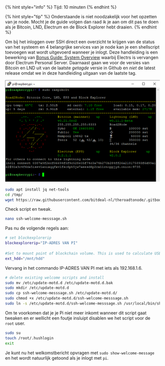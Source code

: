 {% hint style="info" %}
Tijd: 10 minuten
{% endhint %}

{% hint style="tip" %}
Onderstaande is niet noodzakelijk voor het opzetten van je node. Mocht je de guide volgen dan raad ik je aan om dit pas te doen als je Bitcoin, LND, Electrum en de Block Explorer hebt draaien.
{% endhint %}

Om bij het inloggen over SSH direct een overzicht te krijgen van de status van het systeem en 4 belangrijke services van je node kan je een shellscript toevoegen wat wordt uitgevoerd wanneer je inlogt. Deze handleiding is een bewerking van [Bonus Guide: System Overview](https://stadicus.github.io/RaspiBolt/raspibolt_61_system-overview.html) waarbij Electrs is vervangen door Electrum Personal Server. Daarnaast gaan we voor de versies van Bitcoin en LND uit van de laatste _getagde_ versie in Github en *niet* de latest release omdat we in deze handleiding uitgaan van de laatste tag.

![SSH Welcome Message](../.gitbook/assets/ssh-welcome-message.png)

```bash
sudo apt install jq net-tools
cd /tmp/
wget https://raw.githubusercontent.com/bitdeal-nl/theroadtonode/.gitbook/assets/ssh-welcome-message.sh
```

Check script en tweak.

```bash
nano ssh-welcome-messsage.sh
```

Pas nu de volgende regels aan:

```bash
# set blockexplorerip
blockexplorerip="IP-ADRES VAN PI"

#Set to mount point of blockchain volume. This is used to calculate USB HDD usage %
ext_hdd="/mnt/hdd"
```
Vervang in het commando IP-ADRES VAN PI met iets als 192.168.1.6. 

```bash
# delete existing welcome scripts and install
sudo mv /etc/update-motd.d /etc/update-motd.d.bak
sudo mkdir /etc/update-motd.d
sudo cp ssh-welcome-messsage.sh /etc/update-motd.d/
sudo chmod +x /etc/update-motd.d/ssh-welcome-messsage.sh
sudo ln -s /etc/update-motd.d/ssh-welcome-messsage.sh /usr/local/bin/show-welcome-message
```
Om te voorkomen dat je je Pi niet meer inkomt wanneer dit script gaat tweaken en er wellicht een foutje insluipt disablen we het script voor de `root` user.

```bash
sudo su
touch /root/.hushlogin
exit
```

Je kunt nu het welkomstbericht opvragen met `sudo show-welcome-message` en het wordt natuurlijk getoond als je inlogt met `pi`.
